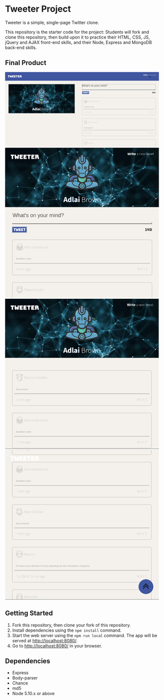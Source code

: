 # Tweeter Project

Tweeter is a simple, single-page Twitter clone.

This repository is the starter code for the project: Students will fork and clone this repository, then build upon it to practice their HTML, CSS, JS, jQuery and AJAX front-end skills, and their Node, Express and MongoDB back-end skills.


## Final Product

!["Screenshot of main page, full width browser, ready to write a new tweet!"](https://github.com/aal-brown/tweeter/blob/master/docs/new-tweet-wide-screen.png)
!["Screenshot of narrow screen, ready to write a new tweet"](https://github.com/aal-brown/tweeter/blob/master/docs/small-screen-new-tweet.png)
!["Screenshot of narrow screen, new-tweets toggle off."](https://github.com/aal-brown/tweeter/blob/master/docs/small-screens-view-tweets.png)
!["Screenshot of narrow screen, browsing tweets.](https://github.com/aal-brown/tweeter/blob/master/docs/small-screen-browsing-tweets.png)


## Getting Started

1. Fork this repository, then clone your fork of this repository.
2. Install dependencies using the `npm install` command.
3. Start the web server using the `npm run local` command. The app will be served at <http://localhost:8080/>.
4. Go to <http://localhost:8080/> in your browser.

## Dependencies

- Express
- Body-parser
- Chance
- md5
- Node 5.10.x or above


